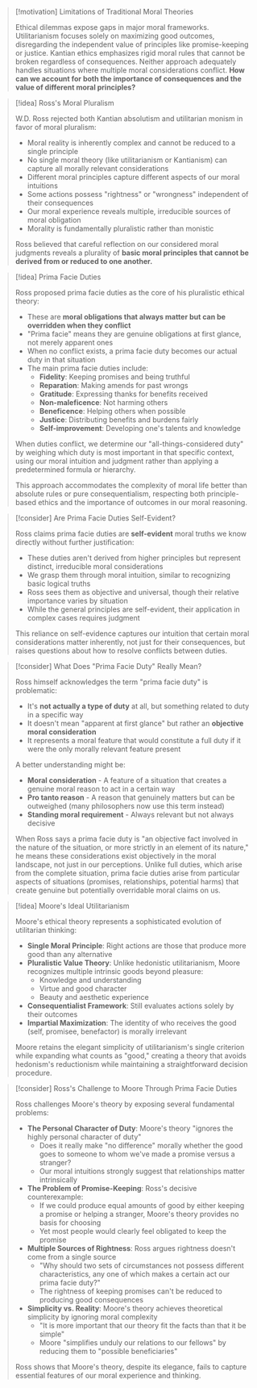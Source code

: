 > [!motivation] Limitations of Traditional Moral Theories
> 
> Ethical dilemmas expose gaps in major moral frameworks. Utilitarianism focuses solely on maximizing good outcomes, disregarding the independent value of principles like promise-keeping or justice. Kantian ethics emphasizes rigid moral rules that cannot be broken regardless of consequences. Neither approach adequately handles situations where multiple moral considerations conflict. **How can we account for both the importance of consequences and the value of different moral principles?**

> [!idea] Ross's Moral Pluralism
> 
> W.D. Ross rejected both Kantian absolutism and utilitarian monism in favor of moral pluralism:
> 
> - Moral reality is inherently complex and cannot be reduced to a single principle
> - No single moral theory (like utilitarianism or Kantianism) can capture all morally relevant considerations
> - Different moral principles capture different aspects of our moral intuitions
> - Some actions possess "rightness" or "wrongness" independent of their consequences
> - Our moral experience reveals multiple, irreducible sources of moral obligation
> - Morality is fundamentally pluralistic rather than monistic
> 
> Ross believed that careful reflection on our considered moral judgments reveals a plurality of **basic moral principles that cannot be derived from or reduced to one another.**

> [!idea] Prima Facie Duties
> 
> Ross proposed prima facie duties as the core of his pluralistic ethical theory:
> 
> - These are **moral obligations that always matter but can be overridden when they conflict**
> - "Prima facie" means they are genuine obligations at first glance, not merely apparent ones
> - When no conflict exists, a prima facie duty becomes our actual duty in that situation
> - The main prima facie duties include:
>     - **Fidelity**: Keeping promises and being truthful
>     - **Reparation**: Making amends for past wrongs
>     - **Gratitude**: Expressing thanks for benefits received
>     - **Non-maleficence**: Not harming others
>     - **Beneficence**: Helping others when possible
>     - **Justice**: Distributing benefits and burdens fairly
>     - **Self-improvement**: Developing one's talents and knowledge
> 
> When duties conflict, we determine our "all-things-considered duty" by weighing which duty is most important in that specific context, using our moral intuition and judgment rather than applying a predetermined formula or hierarchy.
> 
> This approach accommodates the complexity of moral life better than absolute rules or pure consequentialism, respecting both principle-based ethics and the importance of outcomes in our moral reasoning.

> [!consider] Are Prima Facie Duties Self-Evident?
> 
> Ross claims prima facie duties are **self-evident** moral truths we know directly without further justification:
> 
> - These duties aren't derived from higher principles but represent distinct, irreducible moral considerations
> - We grasp them through moral intuition, similar to recognizing basic logical truths
> - Ross sees them as objective and universal, though their relative importance varies by situation
> - While the general principles are self-evident, their application in complex cases requires judgment
> 
> This reliance on self-evidence captures our intuition that certain moral considerations matter inherently, not just for their consequences, but raises questions about how to resolve conflicts between duties.

> [!consider] What Does "Prima Facie Duty" Really Mean?
> 
> Ross himself acknowledges the term "prima facie duty" is problematic:
> 
> - It's **not actually a type of duty** at all, but something related to duty in a specific way
> - It doesn't mean "apparent at first glance" but rather an **objective moral consideration**
> - It represents a moral feature that would constitute a full duty if it were the only morally relevant feature present
> 
> A better understanding might be:
> 
> - **Moral consideration** - A feature of a situation that creates a genuine moral reason to act in a certain way
> - **Pro tanto reason** - A reason that genuinely matters but can be outweighed (many philosophers now use this term instead)
> - **Standing moral requirement** - Always relevant but not always decisive
> 
> When Ross says a prima facie duty is "an objective fact involved in the nature of the situation, or more strictly in an element of its nature," he means these considerations exist objectively in the moral landscape, not just in our perceptions. Unlike full duties, which arise from the complete situation, prima facie duties arise from particular aspects of situations (promises, relationships, potential harms) that create genuine but potentially overridable moral claims on us.

> [!idea] Moore's Ideal Utilitarianism
> 
> Moore's ethical theory represents a sophisticated evolution of utilitarian thinking:
> 
> - **Single Moral Principle**: Right actions are those that produce more good than any alternative
> - **Pluralistic Value Theory**: Unlike hedonistic utilitarianism, Moore recognizes multiple intrinsic goods beyond pleasure:
>     - Knowledge and understanding
>     - Virtue and good character
>     - Beauty and aesthetic experience
> - **Consequentialist Framework**: Still evaluates actions solely by their outcomes
> - **Impartial Maximization**: The identity of who receives the good (self, promisee, benefactor) is morally irrelevant
> 
> Moore retains the elegant simplicity of utilitarianism's single criterion while expanding what counts as "good," creating a theory that avoids hedonism's reductionism while maintaining a straightforward decision procedure.

> [!consider] Ross's Challenge to Moore Through Prima Facie Duties
> 
> Ross challenges Moore's theory by exposing several fundamental problems:
> 
> - **The Personal Character of Duty**: Moore's theory "ignores the highly personal character of duty"
>     - Does it really make "no difference" morally whether the good goes to someone to whom we've made a promise versus a stranger?
>     - Our moral intuitions strongly suggest that relationships matter intrinsically
> - **The Problem of Promise-Keeping**: Ross's decisive counterexample:
>     - If we could produce equal amounts of good by either keeping a promise or helping a stranger, Moore's theory provides no basis for choosing
>     - Yet most people would clearly feel obligated to keep the promise
> - **Multiple Sources of Rightness**: Ross argues rightness doesn't come from a single source
>     - "Why should two sets of circumstances not possess different characteristics, any one of which makes a certain act our prima facie duty?"
>     - The rightness of keeping promises can't be reduced to producing good consequences
> - **Simplicity vs. Reality**: Moore's theory achieves theoretical simplicity by ignoring moral complexity
>     - "It is more important that our theory fit the facts than that it be simple"
>     - Moore "simplifies unduly our relations to our fellows" by reducing them to "possible beneficiaries"
> 
> Ross shows that Moore's theory, despite its elegance, fails to capture essential features of our moral experience and thinking.